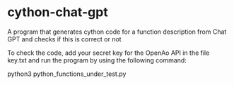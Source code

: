 # cython-chat-gpt
A program that generates cython code for a function description from Chat GPT and checks if this is correct or not

To check the code, add your secret key for the OpenAo API in the file key.txt and run the program by using the following command:

python3 python_functions_under_test.py
